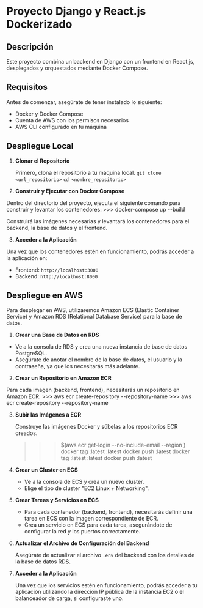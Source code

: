 # Proyecto Django y React.js Dockerizado

## Descripción

Este proyecto combina un backend en Django con un frontend en React.js, desplegados y orquestados mediante Docker Compose.

## Requisitos
Antes de comenzar, asegúrate de tener instalado lo siguiente:

- Docker y Docker Compose
- Cuenta de AWS con los permisos necesarios
- AWS CLI configurado en tu máquina

## Despliegue Local

1. **Clonar el Repositorio**

   Primero, clona el repositorio a tu máquina local.
   `git clone <url_repositorio>`
   `cd <nombre_repositorio>`


2. **Construir y Ejecutar con Docker Compose**

Dentro del directorio del proyecto, ejecuta el siguiente comando para construir y levantar los contenedores:
    >>> docker-compose up --build

Construirá las imágenes necesarias y levantará los contenedores para el backend, la base de datos y el frontend.

3. **Acceder a la Aplicación**

Una vez que los contenedores estén en funcionamiento, podrás acceder a la aplicación en:

- Frontend: `http://localhost:3000`
- Backend: `http://localhost:8000`

## Despliegue en AWS

Para desplegar en AWS, utilizaremos Amazon ECS (Elastic Container Service) y Amazon RDS (Relational Database Service) para la base de datos.

1. **Crear una Base de Datos en RDS**

- Ve a la consola de RDS y crea una nueva instancia de base de datos PostgreSQL.
- Asegúrate de anotar el nombre de la base de datos, el usuario y la contraseña, ya que los necesitarás más adelante.

2. **Crear un Repositorio en Amazon ECR**

Para cada imagen (backend, frontend), necesitarás un repositorio en Amazon ECR.
    >>> aws ecr create-repository --repository-name <nombre-repositorio-backend>
    >>> aws ecr create-repository --repository-name <nombre-repositorio-frontend>

3. **Subir las Imágenes a ECR**

   Construye las imágenes Docker y súbelas a los repositorios ECR creados.

   >>> $(aws ecr get-login --no-include-email --region <tu-region>)
   >>> docker tag <imagen-backend>:latest <url-repositorio-ecr-backend>:latest
   >>> docker push <url-repositorio-ecr-backend>:latest
   >>> docker tag <imagen-frontend>:latest <url-repositorio-ecr-frontend>:latest
   >>> docker push <url-repositorio-ecr-frontend>:latest

4. **Crear un Cluster en ECS**

   - Ve a la consola de ECS y crea un nuevo cluster.
   - Elige el tipo de cluster "EC2 Linux + Networking".

5. **Crear Tareas y Servicios en ECS**

   - Para cada contenedor (backend, frontend), necesitarás definir una tarea en ECS con la imagen correspondiente de ECR.
   - Crea un servicio en ECS para cada tarea, asegurándote de configurar la red y los puertos correctamente.

6. **Actualizar el Archivo de Configuración del Backend**

   Asegúrate de actualizar el archivo `.env` del backend con los detalles de la base de datos RDS.

7. **Acceder a la Aplicación**

   Una vez que los servicios estén en funcionamiento, podrás acceder a tu aplicación utilizando la dirección IP pública de la instancia EC2 o el balanceador de carga, si configuraste uno.








